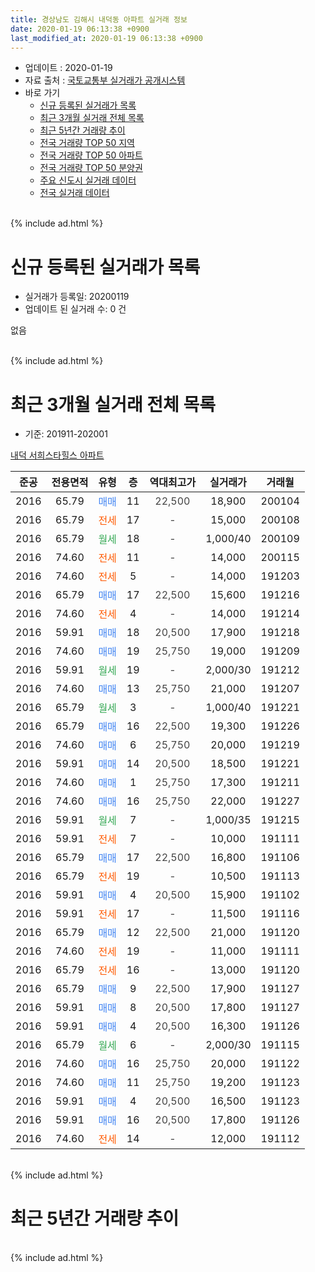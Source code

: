 ```yaml
---
title: 경상남도 김해시 내덕동 아파트 실거래 정보
date: 2020-01-19 06:13:38 +0900
last_modified_at: 2020-01-19 06:13:38 +0900
---
```


* 업데이트 : 2020-01-19
* 자료 출처 : [국토교통부 실거래가 공개시스템](http://rt.molit.go.kr)
* 바로 가기
    * [신규 등록된 실거래가 목록](#신규-등록된-실거래가-목록)
    * [최근 3개월 실거래 전체 목록](#최근-3개월-실거래-전체-목록)
    * [최근 5년간 거래량 추이](#최근-5년간-거래량-추이)
    * [전국 거래량 TOP 50 지역](https://apt-info.github.io/apt-trade-info/최근-3개월-전국에서-가장-거래가-많이-발생한-지역)
    * [전국 거래량 TOP 50 아파트](https://apt-info.github.io/apt-trade-info/최근-3개월-전국에서-가장-거래가-많이-발생한-아파트)
    * [전국 거래량 TOP 50 분양권](https://apt-info.github.io/apt-trade-info/최근-3개월-전국에서-가장-거래가-많이-발생한-분양권)
    * [주요 신도시 실거래 데이터](https://apt-info.github.io/apt-trade-info/주요-신도시)
    * [전국 실거래 데이터](https://apt-info.github.io/apt-trade-info/전국)
<br>
{% include ad.html %}
<br>

# 신규 등록된 실거래가 목록
* 실거래가 등록일: 20200119
* 업데이트 된 실거래 수: 0 건

없음

<br>
{% include ad.html %}
<br>

# 최근 3개월 실거래 전체 목록
* 기준: 201911-202001


[내덕 서희스타힐스 아파트](https://search.naver.com/search.naver?query=%EA%B2%BD%EC%83%81%EB%82%A8%EB%8F%84+%EA%B9%80%ED%95%B4%EC%8B%9C+%EB%82%B4%EB%8D%95%EB%8F%99+%EB%82%B4%EB%8D%95+%EC%84%9C%ED%9D%AC%EC%8A%A4%ED%83%80%ED%9E%90%EC%8A%A4+%EC%95%84%ED%8C%8C%ED%8A%B8)

|준공|전용면적|유형|층|역대최고가|실거래가|거래월|
|:---:|:---:|:---:|:---:|:---:|:---:|:---:|
|2016|65.79|<span style="color:#4285f3">매매</span>|11|<span style="color:#444444">22,500</span>|18,900|200104|
|2016|65.79|<span style="color:#ff5a00">전세</span>|17|<span style="color:#444444">-</span>|15,000|200108|
|2016|65.79|<span style="color:#34a853">월세</span>|18|<span style="color:#444444">-</span>|1,000/40|200109|
|2016|74.60|<span style="color:#ff5a00">전세</span>|11|<span style="color:#444444">-</span>|14,000|200115|
|2016|74.60|<span style="color:#ff5a00">전세</span>|5|<span style="color:#444444">-</span>|14,000|191203|
|2016|65.79|<span style="color:#4285f3">매매</span>|17|<span style="color:#444444">22,500</span>|15,600|191216|
|2016|74.60|<span style="color:#ff5a00">전세</span>|4|<span style="color:#444444">-</span>|14,000|191214|
|2016|59.91|<span style="color:#4285f3">매매</span>|18|<span style="color:#444444">20,500</span>|17,900|191218|
|2016|74.60|<span style="color:#4285f3">매매</span>|19|<span style="color:#444444">25,750</span>|19,000|191209|
|2016|59.91|<span style="color:#34a853">월세</span>|19|<span style="color:#444444">-</span>|2,000/30|191212|
|2016|74.60|<span style="color:#4285f3">매매</span>|13|<span style="color:#444444">25,750</span>|21,000|191207|
|2016|65.79|<span style="color:#34a853">월세</span>|3|<span style="color:#444444">-</span>|1,000/40|191221|
|2016|65.79|<span style="color:#4285f3">매매</span>|16|<span style="color:#444444">22,500</span>|19,300|191226|
|2016|74.60|<span style="color:#4285f3">매매</span>|6|<span style="color:#444444">25,750</span>|20,000|191219|
|2016|59.91|<span style="color:#4285f3">매매</span>|14|<span style="color:#444444">20,500</span>|18,500|191221|
|2016|74.60|<span style="color:#4285f3">매매</span>|1|<span style="color:#444444">25,750</span>|17,300|191211|
|2016|74.60|<span style="color:#4285f3">매매</span>|16|<span style="color:#444444">25,750</span>|22,000|191227|
|2016|59.91|<span style="color:#34a853">월세</span>|7|<span style="color:#444444">-</span>|1,000/35|191215|
|2016|59.91|<span style="color:#ff5a00">전세</span>|7|<span style="color:#444444">-</span>|10,000|191111|
|2016|65.79|<span style="color:#4285f3">매매</span>|17|<span style="color:#444444">22,500</span>|16,800|191106|
|2016|65.79|<span style="color:#ff5a00">전세</span>|19|<span style="color:#444444">-</span>|10,500|191113|
|2016|59.91|<span style="color:#4285f3">매매</span>|4|<span style="color:#444444">20,500</span>|15,900|191102|
|2016|59.91|<span style="color:#ff5a00">전세</span>|17|<span style="color:#444444">-</span>|11,500|191116|
|2016|65.79|<span style="color:#4285f3">매매</span>|12|<span style="color:#444444">22,500</span>|21,000|191120|
|2016|74.60|<span style="color:#ff5a00">전세</span>|19|<span style="color:#444444">-</span>|11,000|191111|
|2016|65.79|<span style="color:#ff5a00">전세</span>|16|<span style="color:#444444">-</span>|13,000|191120|
|2016|65.79|<span style="color:#4285f3">매매</span>|9|<span style="color:#444444">22,500</span>|17,900|191127|
|2016|59.91|<span style="color:#4285f3">매매</span>|8|<span style="color:#444444">20,500</span>|17,800|191127|
|2016|59.91|<span style="color:#4285f3">매매</span>|4|<span style="color:#444444">20,500</span>|16,300|191126|
|2016|65.79|<span style="color:#34a853">월세</span>|6|<span style="color:#444444">-</span>|2,000/30|191115|
|2016|74.60|<span style="color:#4285f3">매매</span>|16|<span style="color:#444444">25,750</span>|20,000|191122|
|2016|74.60|<span style="color:#4285f3">매매</span>|11|<span style="color:#444444">25,750</span>|19,200|191123|
|2016|59.91|<span style="color:#4285f3">매매</span>|4|<span style="color:#444444">20,500</span>|16,500|191123|
|2016|59.91|<span style="color:#4285f3">매매</span>|16|<span style="color:#444444">20,500</span>|17,800|191126|
|2016|74.60|<span style="color:#ff5a00">전세</span>|14|<span style="color:#444444">-</span>|12,000|191112|


<br>
{% include ad.html %}
<br>

# 최근 5년간 거래량 추이


<div style="width:100%;">
    <canvas id="deal_progress" height="200"></canvas>
</div>

<script>
new Chart(document.getElementById("deal_progress"), {
    type: 'line',
    data: {
        labels: ['201501','201502','201503','201504','201505','201506','201507','201508','201509','201510','201511','201512','201601','201602','201603','201604','201605','201606','201607','201608','201609','201610','201611','201612','201701','201702','201703','201704','201705','201706','201707','201708','201709','201710','201711','201712','201801','201802','201803','201804','201805','201806','201807','201808','201809','201810','201811','201812','201901','201902','201903','201904','201905','201906','201907','201908','201909','201910','201911','201912','202001'],
        datasets: [{
            label: '매매',
            pointRadius: 1,
            data: [0, 0, 0, 0, 0, 0, 0, 0, 0, 0, 0, 0, 0, 0, 0, 0, 0, 0, 0, 0, 0, 0, 0, 8, 13, 16, 10, 2, 3, 5, 4, 1, 1, 1, 1, 1, 6, 1, 0, 2, 2, 4, 1, 0, 0, 0, 1, 5, 5, 7, 2, 2, 8, 4, 2, 4, 8, 18, 10, 9, 1],
            borderColor: "rgba(255, 201, 14, 1)",
            backgroundColor: "rgba(255, 201, 14, 0.5)",
            fill: false,
            lineTension: 0
        },{
            label: '전월세',
            pointRadius: 1,
            data: [0, 0, 0, 0, 0, 0, 0, 0, 0, 0, 0, 0, 0, 0, 0, 0, 0, 0, 0, 0, 0, 10, 24, 48, 50, 51, 30, 7, 3, 4, 3, 4, 4, 3, 1, 5, 7, 2, 5, 4, 3, 3, 3, 5, 2, 1, 10, 15, 22, 10, 20, 15, 8, 5, 6, 5, 9, 21, 7, 5, 3],
            borderColor: "rgba(0, 141, 185, 1)",
            backgroundColor: "rgba(0, 141, 185, 0.5)",
            fill: false,
            lineTension: 0
        }
        ]
    },
    options: {
        responsive: true,
        title: {
            display: false
        },
        tooltips: {
            mode: 'index',
            intersect: false
        },
        hover: {
            mode: 'nearest',
            intersect: true
        },
        scales: {
            xAxes: [{
                display: true,
                scaleLabel: {
                    display: true,
                    labelString: '년/월'
                }
            }],
            yAxes: [{
                display: true,
                ticks: {
                    suggestedMin: 0,
                },
                scaleLabel: {
                    display: true,
                    labelString: '실거래 수'
                }
            }]
        }
    }
});

</script>


<br>
{% include ad.html %}
<br>


